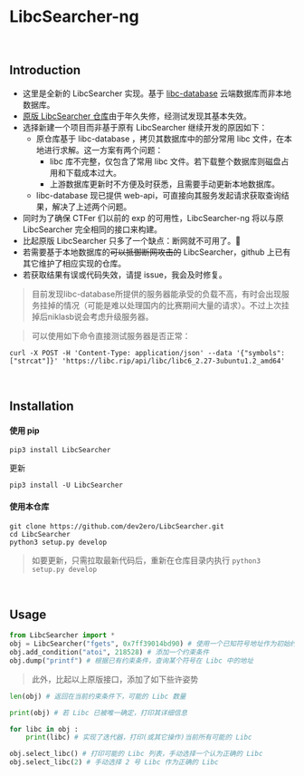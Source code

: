 # LibcSearcher-ng
<br>

## Introduction

- 这里是全新的 LibcSearcher 实现。基于 [libc-database](https://github.com/niklasb/libc-database) 云端数据库而非本地数据库。
- [原版 LibcSearcher 仓库](https://github.com/lieanu/LibcSearcher)由于年久失修，经测试发现其基本失效。
- 选择新建一个项目而非基于原有 LibcSearcher 继续开发的原因如下：
  - 原仓库基于 libc-database ，拷贝其数据库中的部分常用 libc 文件，在本地进行求解。这一方案有两个问题：
    - libc 库不完整，仅包含了常用 libc 文件。若下载整个数据库则磁盘占用和下载成本过大。
    - 上游数据库更新时不方便及时获悉，且需要手动更新本地数据库。
  - libc-database 现已提供 web-api，可直接向其服务发起请求获取查询结果，解决了上述两个问题。
- 同时为了确保 CTFer 们以前的 exp 的可用性，LibcSearcher-ng 将以与原 LibcSearcher 完全相同的接口来构建。
- 比起原版 LibcSearcher 只多了一个缺点：断网就不可用了。🤣
- 若需要基于本地数据库的~~可以抵御断网攻击的~~ LibcSearcher，github 上已有其它维护了相应实现的仓库。
- 若获取结果有误或代码失效，请提 issue，我会及时修复。

> 目前发现libc-database所提供的服务器能承受的负载不高，有时会出现服务挂掉的情况（可能是难以处理国内的比赛期间大量的请求）。不过上次挂掉后niklasb说会考虑升级服务器。

> 可以使用如下命令直接测试服务器是否正常：

`curl -X POST -H 'Content-Type: application/json' --data '{"symbols": ["strcat"]}' 'https://libc.rip/api/libc/libc6_2.27-3ubuntu1.2_amd64'`


<br>

## Installation

#### 使用 pip

```shell
pip3 install LibcSearcher
```

更新

```shell
pip3 install -U LibcSearcher
```

#### 使用本仓库

```shell
git clone https://github.com/dev2ero/LibcSearcher.git
cd LibcSearcher
python3 setup.py develop
```

> 如要更新，只需拉取最新代码后，重新在仓库目录内执行 `python3 setup.py develop`

<br>

## Usage

```python
from LibcSearcher import *
obj = LibcSearcher("fgets", 0x7ff39014bd90) # 使用一个已知符号地址作为初始约束，初始化 LibcSearcher
obj.add_condition("atoi", 218528) # 添加一个约束条件
obj.dump("printf") # 根据已有约束条件，查询某个符号在 Libc 中的地址
```

> 此外，比起以上原版接口，添加了如下些许姿势

```python
len(obj) # 返回在当前约束条件下，可能的 Libc 数量

print(obj) # 若 Libc 已被唯一确定，打印其详细信息

for libc in obj :
    print(libc) # 实现了迭代器，打印(或其它操作)当前所有可能的 Libc 

obj.select_libc() # 打印可能的 Libc 列表，手动选择一个认为正确的 Libc
obj.select_libc(2) # 手动选择 2 号 Libc 作为正确的 Libc
```

